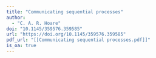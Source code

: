```yaml
---
title: "Communicating sequential processes"
author:
  - "C. A. R. Hoare"
doi: "10.1145/359576.359585"
url: "https://doi.org/10.1145/359576.359585"
pdf_url: "[[Communicating sequential processes.pdf]]"
is_oa: true
---
```

